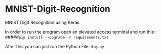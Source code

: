 # MNIST-Digit-Recognition
MNIST Digit Recognition using Keras.

In order to run the program open an elevated access terminal and run this :
#####`pip install --upgrade -r requirements.txt`

After this you can just run the Python File: `dig.py`
